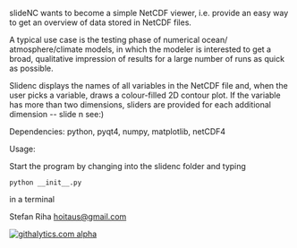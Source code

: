 slideNC wants to become a simple NetCDF viewer, i.e. provide an easy way to 
get an overview of data stored in NetCDF files. 

A typical use case is the testing phase of numerical ocean/
atmosphere/climate models, in which the modeler is interested to get a
broad, qualitative impression of results for a large number of runs
as quick as possible.

Slidenc displays the names of all variables in the NetCDF file and, 
when the user picks a variable, draws a colour-filled 2D contour plot. 
If the variable has more than two dimensions, sliders are provided for 
each additional dimension -- slide n see:)

Dependencies: python, pyqt4, numpy, matplotlib, netCDF4

Usage: 

Start the program by changing into the slidenc folder and typing

	python __init__.py
	
in a terminal


Stefan Riha  hoitaus@gmail.com

[![githalytics.com alpha](https://cruel-carlota.pagodabox.com/f60ca5536d195730c668b881179841b4 "githalytics.com")](http://githalytics.com/poidl/slidenc)


